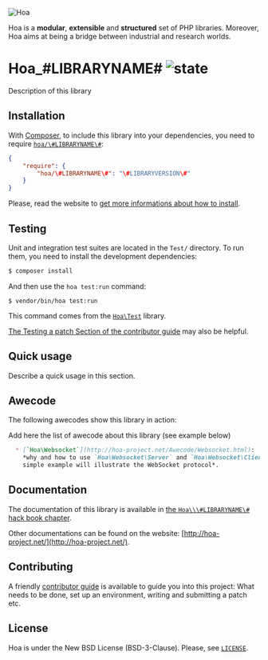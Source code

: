 ![Hoa](http://static.hoa-project.net/Image/Hoa_small.png)

Hoa is a **modular**, **extensible** and **structured** set of PHP libraries.
Moreover, Hoa aims at being a bridge between industrial and research worlds.

# Hoa\_\#LIBRARYNAME\# ![state](http://central.hoa-project.net/State/\#LIBRARYNAME\#)

Description of this library

## Installation

With [Composer](http://getcomposer.org/), to include this library into your
dependencies, you need to require
[`hoa/\#LIBRARYNAME\#`](https://packagist.org/packages/hoa/\#LIBRARYNAME\#):

```json
{
    "require": {
        "hoa/\#LIBRARYNAME\#": "\#LIBRARYVERSION\#"
    }
}
```

Please, read the website to [get more informations about how to
install](http://hoa-project.net/Source.html).


## Testing

Unit and integration test suites are located in the `Test/` directory. To run
them, you need to install the development dependencies:

```sh
$ composer install
```

And then use the `hoa test:run` command:

```
$ vendor/bin/hoa test:run
```

This command comes from the
[`Hoa\Test`](http://central.hoa-project.net/Resource/Library/Test) library.

[The Testing a patch Section of the contributor
guide](http://hoa-project.net/En/Literature/Contributor/Guide.html#Testing_a_patch)
may also be helpful.

## Quick usage

Describe a quick usage in this section.

## Awecode

The following awecodes show this library in action:

Add here the list of awecode about this library (see example below)
```md
  * [`Hoa\Websocket`](http://hoa-project.net/Awecode/Websocket.html):
    *why and how to use `Hoa\Websocket\Server` and `Hoa\Websocket\Client`? A
    simple example will illustrate the WebSocket protocol*.
```

## Documentation

The documentation of this library is available in [the `Hoa\\\#LIBRARYNAME\#`
hack book chapter](http://hoa-project.net/Literature/Hack/\#LIBRARYNAME\#.html).

Other documentations can be found on the website:
[http://hoa-project.net/](http://hoa-project.net/).

## Contributing

A friendly [contributor
guide](http://hoa-project.net/Literature/Contributor/Guide.html) is available
to guide you into this project: What needs to be done, set up an environment,
writing and submitting a patch etc.

## License

Hoa is under the New BSD License (BSD-3-Clause). Please, see
[`LICENSE`](http://hoa-project.net/LICENSE).
